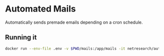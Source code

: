 # Automated Mails

Automatically sends premade emails depending on a cron schedule.

## Running it

```sh
docker run --env-file .env -v $PWD/mails:/app/mails -it netresearch/automated-mails
```
